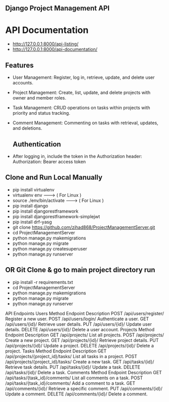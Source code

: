 ## Django  Project Management API

#  API Documentation 
-  http://127.0.0.1:8000/api-listing/
-  http://127.0.0.1:8000/api-documentation/

  
  ## Features
- User Management: Register, log in, retrieve, update, and delete user accounts.
- Project Management: Create, list, update, and delete projects with owner and member roles.
- Task Management: CRUD operations on tasks within projects with priority and status tracking.
- Comment Management: Commenting on tasks with retrieval, updates, and deletions.

  ##  Authentication
- After logging in, include the token in the Authorization header:
  Authorization:  Bearer access token


## Clone and Run Local Manually 
-  pip install virtualenv 
-  virtualenv env                    --->  ( For Linux )
-  source ./env/bin/activate   --->  ( For Linux )
-  pip install django
-  pip install djangorestframework
-  pip install djangorestframework-simplejwt
-  pip install drf-yasg
-  git clone https://github.com/zihad868/ProjectManagementServer.git
-  cd ProjectManagementServer
-  python manage.py makemigrations
-  python manage.py migrate
-  python manage.py createsuperuser
-  python manage.py runserver

## OR Git Clone & go to main project directory run
 -  pip install -r requirements.txt
 -  cd ProjectManagementServer
 -  python manage.py makemigrations
 -  python manage.py migrate 
 -  python manage.py runserver


API Endpoints
Users
Method	Endpoint	Description
POST	/api/users/register/	Register a new user.
POST	/api/users/login/	Authenticate a user.
GET	/api/users/{id}/	Retrieve user details.
PUT	/api/users/{id}/	Update user details.
DELETE	/api/users/{id}/	Delete a user account.
Projects
Method	Endpoint	Description
GET	/api/projects/	List all projects.
POST	/api/projects/	Create a new project.
GET	/api/projects/{id}/	Retrieve project details.
PUT	/api/projects/{id}/	Update a project.
DELETE	/api/projects/{id}/	Delete a project.
Tasks
Method	Endpoint	Description
GET	/api/projects/{project_id}/tasks/	List all tasks in a project.
POST	/api/projects/{project_id}/tasks/	Create a new task.
GET	/api/tasks/{id}/	Retrieve task details.
PUT	/api/tasks/{id}/	Update a task.
DELETE	/api/tasks/{id}/	Delete a task.
Comments
Method	Endpoint	Description
GET	/api/tasks/{task_id}/comments/	List all comments on a task.
POST	/api/tasks/{task_id}/comments/	Add a comment to a task.
GET	/api/comments/{id}/	Retrieve a specific comment.
PUT	/api/comments/{id}/	Update a comment.
DELETE	/api/comments/{id}/	Delete a comment.
